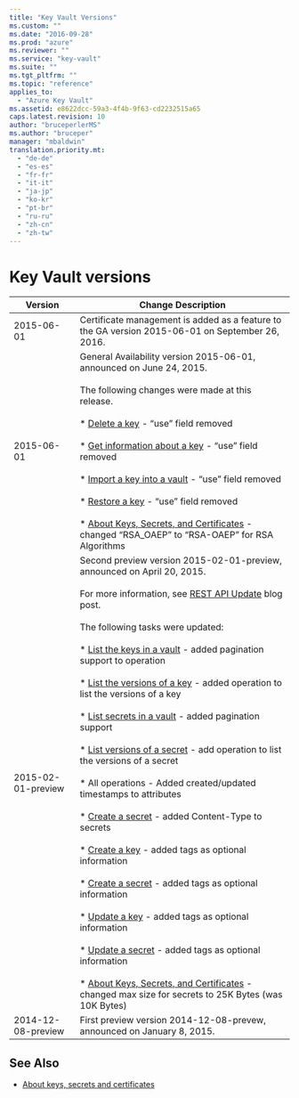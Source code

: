 ```yaml
---
title: "Key Vault Versions"
ms.custom: ""
ms.date: "2016-09-28"
ms.prod: "azure"
ms.reviewer: ""
ms.service: "key-vault"
ms.suite: ""
ms.tgt_pltfrm: ""
ms.topic: "reference"
applies_to: 
  - "Azure Key Vault"
ms.assetid: e8622dcc-59a3-4f4b-9f63-cd2232515a65
caps.latest.revision: 10
author: "bruceperlerMS"
ms.author: "bruceper"
manager: "mbaldwin"
translation.priority.mt: 
  - "de-de"
  - "es-es"
  - "fr-fr"
  - "it-it"
  - "ja-jp"
  - "ko-kr"
  - "pt-br"
  - "ru-ru"
  - "zh-cn"
  - "zh-tw"
---
```

# Key Vault versions
|Version|Change Description|  
|-------------|------------------------|  
|2015-06-01|Certificate management is added as a feature to the GA version 2015-06-01 on September 26, 2016.|  
|2015-06-01|General Availability version 2015-06-01, announced on June 24, 2015.<br /><br /> The following changes were made at this release.<br /><br /> *                                                    [Delete a key](../KeyVaultREST/delete-a-key.md) - “use” field removed<br /><br /> \*                                                    [Get information about a key](../KeyVaultREST/get-information-about-a-key.md) - “use” field removed<br /><br /> \*                                                    [Import a key into a vault](../KeyVaultREST/import-a-key-into-a-vault.md) - “use” field removed<br /><br /> \*                                                    [Restore a key](../KeyVaultREST/restore-a-key.md) - “use” field removed<br /><br /> \*                                                    [About Keys, Secrets, and Certificates](../KeyVaultREST/about-keys--secrets-and-certificates.md) - changed “RSA_OAEP” to “RSA-OAEP” for RSA Algorithms|  
|2015-02-01-preview|Second preview version 2015-02-01-preview, announced on April 20, 2015.<br /><br /> For more information, see                              [REST API Update](http://blogs.technet.com/b/kv/archive/2015/04/20/empty-3.aspx) blog post.<br /><br /> The following tasks were updated:<br /><br /> *                                                    [List the keys in a vault](../KeyVaultREST/list-the-keys-in-a-vault.md) - added pagination support to operation<br /><br /> \*                                                    [List the versions of a key](../KeyVaultREST/list-the-versions-of-a-key.md) - added operation to list the versions of a key<br /><br /> \*                                                    [List secrets in a vault](../KeyVaultREST/list-secrets-in-a-vault.md) - added pagination support<br /><br /> \*                                                    [List versions of a secret](../KeyVaultREST/list-versions-of-a-secret.md) - add operation to list the versions of a secret<br /><br /> \* All operations - Added created/updated timestamps to attributes<br /><br /> \*                                                    [Create a secret](../KeyVaultREST/create-a-secret.md) - added Content-Type to secrets<br /><br /> \*                                                    [Create a key](../KeyVaultREST/create-a-key.md) - added tags as optional information<br /><br /> \*                                                    [Create a secret](../KeyVaultREST/create-a-secret.md) - added tags as optional information<br /><br /> \*                                                    [Update a key](../KeyVaultREST/update-a-key.md) - added tags as optional information<br /><br /> \*                                                    [Update a secret](../KeyVaultREST/update-a-secret.md) - added tags as optional information<br /><br /> \*                                                    [About Keys, Secrets, and Certificates](../KeyVaultREST/about-keys--secrets-and-certificates.md) - changed max size for secrets to 25K Bytes (was 10K Bytes)|  
|2014-12-08-preview|First preview version 2014-12-08-prevew, announced on January 8, 2015.|
## See Also
- [About keys, secrets and certificates](../KeyVaultREST/about-keys--secrets-and-certificates.md)